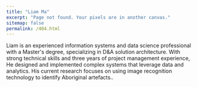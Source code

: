 ```yaml
---
title: "Liam Ma"
excerpt: "Page not found. Your pixels are in another canvas."
sitemap: false
permalink: /404.html
---
```


Liam is an experienced information systems and data science professional with a Master's degree, specializing in D&A solution architecture. With strong technical skills and three years of project management experience, He designed and implemented complex systems that leverage data and analytics. His current research focuses on using image recognition technology to identify Aboriginal artefacts..


<script type="text/javascript">
  var GOOG_FIXURL_LANG = 'en';
  var GOOG_FIXURL_SITE = '{{ site.url }}'
</script>
<script type="text/javascript"
  src="//linkhelp.clients.google.com/tbproxy/lh/wm/fixurl.js">
</script>
